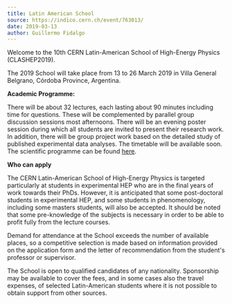 ```yaml
---
title: Latin American School
source: https://indico.cern.ch/event/763013/
date: 2019-03-13
author: Guillermo Fidalgo
---
```

<!-- # [Click here for more information](https://indico.cern.ch/event/763013/)

 ![]({{site.baseurl}}/assets/img/posts/Latin_school_Banner.png) -->

Welcome to the 10th CERN Latin-American School of High-Energy Physics (CLASHEP2019).

The 2019 School will take place from 13 to 26 March 2019 in Villa General Belgrano, Córdoba Province, Argentina.

**Academic Programme:**

There will be about 32 lectures, each lasting about 90 minutes including time for questions. These will be complemented by parallel group discussion sessions most afternoons. There will be an evening poster session during which all students are invited to present their research work. In addition, there will be group project work based on the detailed study of published experimental data analyses. The timetable will be available soon. The scientific programme can be found [here](https://indico.cern.ch/event/763013/page/14975-scientific-programme).

**Who can apply**

The CERN Latin-American School of High-Energy Physics is targeted particularly at students in experimental HEP who are in the final years of work towards their PhDs. However, it is anticipated that some post-doctoral students in experimental HEP, and some students in phenomenology, including some masters students, will also be accepted. It should be noted that some pre-knowledge of the subjects is necessary in order to be able to profit fully from the lecture courses.

Demand for attendance at the School exceeds the number of available places, so a competitive selection is made based on information provided on the application form and the letter of recommendation from the student's professor or supervisor.

The School is open to qualified candidates of any nationality. Sponsorship may be available to cover the fees, and in some cases also the travel expenses, of selected Latin-American students where it is not possible to obtain support from other sources.

<!-- 
![]({{site.baseurl}}/assets/img/posts/Latin_school_Banner_Sponsor2.png) -->
